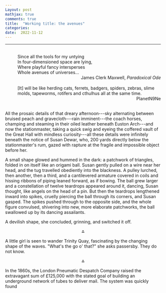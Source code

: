 ```yaml
---
Layout: post
mathjax: true
comments: true
title:  "Working title: the avenues"
categories:
date:  2022-11-12
---
```


---
<br>

<span style="padding-left: 40px; display:block">
Since all the tools for my untying <br>
In four-dimensioned space are lying, <br>
Where playful fancy intersperses <br>
Whole avenues of universes...
</span>

<div style="text-align: right">James Clerk Maxwell, <i>Paradoxical Ode</i>
</div> <br>

<span style="padding-left: 40px; display:block">
[It] will be like herding cats, ferrets, badgers, spiders, zebras, slime molds, tapeworms, rotifers and cthulhus all at the same time.
</span>

<div style="text-align: right">PlanetN9Ne
</div> <br>

All the prosaic details of that dreary afternoon---sky alternating between bruised peach and
gravecloth---rain imminent---the coach horses, champing and steaming
in their oiled leather beneath Euston Arch---and now the stationmaster,
taking a quick swig and eyeing the coffered vault of
the Great Hall with mindless curiosity---all these details were
infinitely beneath the notice of Susan Dewar, who, 200
yards directly below the stationmaster's rum, gazed with rapture at the fragile and
impossible object before her.

A small shape glowed and hummed in the dark: a patchwork of
triangles, folded in on itself like an origami ball.
Susan gently pulled on a wire near her head, and the tug travelled obediently
into the blackness. A pulley lurched, then another, then a
third, and a cantilevered armature covered in coils and hissing ribbons of
piping leaned forward, as if bowing.
The ball grew larger and a constellation of twelve teardrops appeared around
it, dancing, Susan thought, like angels on the head of a pin.
But then the teardrops lengthened inward into spikes, cruelly piercing the
ball through its corners, and Susan gasped.
The spikes pushed through to the opposite side, and the whole figure
convulsed, shivering into new, more elaborate patchworks, the ball
swallowed up by its dancing assailants.

A devilish shape, she concluded, grinning, and switched it off.

<p align="center">
  ⁂
  </p>

A little girl is seen to wander Trinity Quay, fascinating by the
changing shape of the waves. "What's the go o' that?" she asks
passersby. They do not know.

<p align="center">
  ⁂
  </p>

In the 1860s, the London Pneumatic Despatch Company raised the extravagant sum of
£125,000 with the stated goal of building an underground network of
tubes to deliver mail.
The system was quickly found 

<!-- https://en.wikipedia.org/wiki/London_Pneumatic_Despatch_Company -->
<!-- http://www.polytope.net/hedrondude/regulars.htm -->
<!-- , or the apostles orbiting the son. -->
<!-- , a betrayal beyond anything in the scriptures. -->
